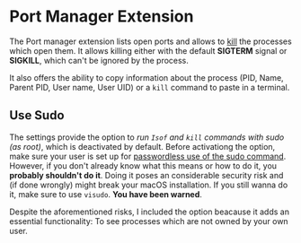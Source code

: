 # Port Manager Extension

The Port manager extension lists open ports and allows to [kill](https://ss64.com/osx/kill.html) the processes which open them. It allows killing either with the default **SIGTERM** signal or **SIGKILL**, which can't be ignored by the process.

It also offers the ability to copy information about the process (PID, Name, Parent PID, User name, User UID) or a `kill` command to paste in a terminal.

## Use Sudo

The settings provide the option to *run `Isof` and `kill` commands with sudo (as root)*, which is deactivated by default. Before activationg the option, make sure your user is set up for [passwordless use of the sudo command](https://osxdaily.com/2014/02/06/add-user-sudoers-file-mac/). However, if you don't already know what this means or how to do it, you **probably shouldn't do it**. Doing it poses an considerable security risk and (if done wrongly) might break your macOS installation. If you still wanna do it, make sure to use `visudo`. **You have been warned**.

Despite the aforementioned risks, I included the option beacause it adds an essential functionality: To see processes which are not owned by your own user.
